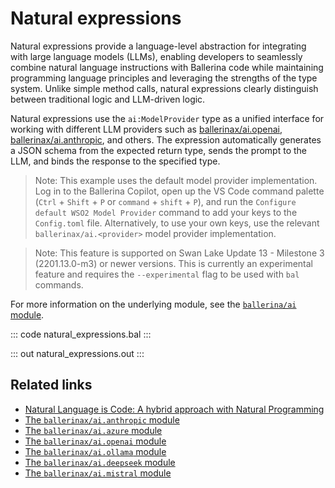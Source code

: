 # Natural expressions

Natural expressions provide a language-level abstraction for integrating with large language models (LLMs), enabling developers to seamlessly combine natural language instructions with Ballerina code while maintaining programming language principles and leveraging the strengths of the type system. Unlike simple method calls, natural expressions clearly distinguish between traditional logic and LLM-driven logic.

Natural expressions use the `ai:ModelProvider` type as a unified interface for working with different LLM providers such as [ballerinax/ai.openai](https://central.ballerina.io/ballerinax/ai.openai/latest), [ballerinax/ai.anthropic](https://central.ballerina.io/ballerinax/ai.anthropic/latest), and others. The expression automatically generates a JSON schema from the expected return type, sends the prompt to the LLM, and binds the response to the specified type.

> Note: This example uses the default model provider implementation. Log in to the Ballerina Copilot, open up the VS Code command palette (`Ctrl` + `Shift` + `P` or `command` + `shift` + `P`), and run the `Configure default WSO2 Model Provider` command to add your keys to the `Config.toml` file. Alternatively, to use your own keys, use the relevant `ballerinax/ai.<provider>` model provider implementation.

> Note: This feature is supported on Swan Lake Update 13 - Milestone 3 (2201.13.0-m3) or newer versions. This is currently an experimental feature and requires the `--experimental` flag to be used with `bal` commands.

For more information on the underlying module, see the [`ballerina/ai` module](https://lib.ballerina.io/ballerina/ai/latest/).

::: code natural_expressions.bal :::

::: out natural_expressions.out :::

## Related links

- [Natural Language is Code: A hybrid approach with Natural Programming](https://blog.ballerina.io/posts/2025-04-26-introducing-natural-programming/)
- [The `ballerinax/ai.anthropic` module](https://central.ballerina.io/ballerinax/ai.anthropic/latest)
- [The `ballerinax/ai.azure` module](https://central.ballerina.io/ballerinax/ai.azure/latest)
- [The `ballerinax/ai.openai` module](https://central.ballerina.io/ballerinax/ai.openai/latest)
- [The `ballerinax/ai.ollama` module](https://central.ballerina.io/ballerinax/ai.ollama/latest)
- [The `ballerinax/ai.deepseek` module](https://central.ballerina.io/ballerinax/ai.deepseek/latest)
- [The `ballerinax/ai.mistral` module](https://central.ballerina.io/ballerinax/ai.mistral/latest)
